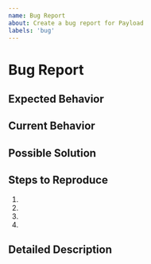 ```yaml
---
name: Bug Report
about: Create a bug report for Payload
labels: 'bug'
---
```


# Bug Report

<!--- Provide a general summary of the issue in the Title above -->

## Expected Behavior

<!--- Tell us what should happen -->

## Current Behavior

<!--- Tell us what happens instead of the expected behavior -->

## Possible Solution

<!--- Not obligatory, but suggest a fix/reason for the bug, -->

## Steps to Reproduce
<!--- Steps to reproduce this bug. Include any code, if relevant -->
1.
2.
3.
4.

## Detailed Description

<!--- Provide any other additional details -->
<!--- Payload version, browser, etc -->
